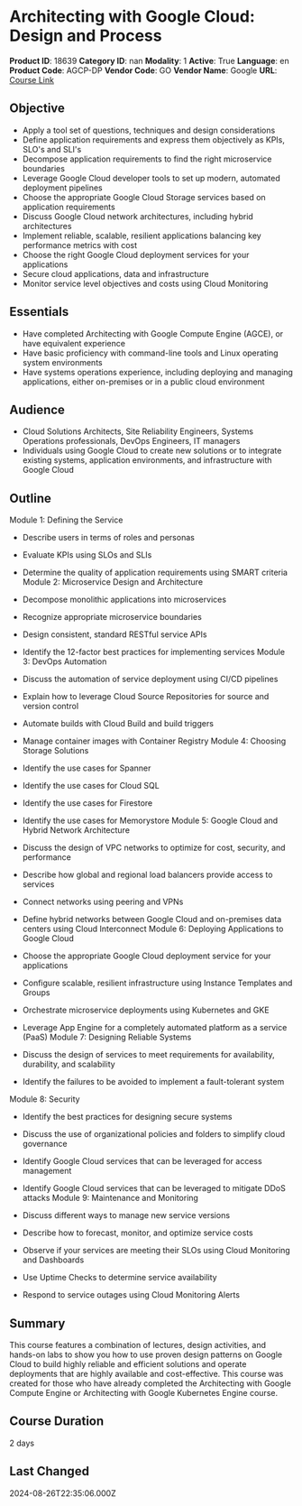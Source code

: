 # Architecting with Google Cloud: Design and Process

**Product ID**: 18639
**Category ID**: nan
**Modality**: 1
**Active**: True
**Language**: en
**Product Code**: AGCP-DP
**Vendor Code**: GO
**Vendor Name**: Google
**URL**: [Course Link](https://www.fastlaneus.com/course/google-agcp-dp)

## Objective
- Apply a tool set of questions, techniques and design considerations
- Define application requirements and express them objectively as KPIs, SLO's and SLI's
- Decompose application requirements to find the right microservice boundaries
- Leverage Google Cloud developer tools to set up modern, automated deployment pipelines
- Choose the appropriate Google Cloud Storage services based on application requirements
- Discuss Google Cloud network architectures, including hybrid architectures
- Implement reliable, scalable, resilient applications balancing key performance metrics with cost
- Choose the right Google Cloud deployment services for your applications
- Secure cloud applications, data and infrastructure
- Monitor service level objectives and costs using Cloud Monitoring

## Essentials
- Have completed Architecting with Google Compute Engine (AGCE), or have equivalent experience
- Have basic proficiency with command-line tools and Linux operating system environments
- Have systems operations experience, including deploying and managing applications, either on-premises or in a public cloud environment

## Audience
- Cloud Solutions Architects, Site Reliability Engineers, Systems Operations professionals, DevOps Engineers, IT managers
- Individuals using Google Cloud to create new solutions or to integrate existing systems, application environments, and infrastructure with Google Cloud

## Outline
Module 1: Defining the Service


- Describe users in terms of roles and personas
- Evaluate KPIs using SLOs and SLIs
- Determine the quality of application requirements using SMART criteria
Module 2: Microservice Design and Architecture


- Decompose monolithic applications into microservices
- Recognize appropriate microservice boundaries
- Design consistent, standard RESTful service APIs
- Identify the 12-factor best practices for implementing services
Module 3: DevOps Automation


- Discuss the automation of service deployment using CI/CD pipelines
- Explain how to leverage Cloud Source Repositories for source and version control
- Automate builds with Cloud Build and build triggers
- Manage container images with Container Registry
Module 4: Choosing Storage Solutions


- Identify the use cases for Spanner
- Identify the use cases for Cloud SQL
- Identify the use cases for Firestore
- Identify the use cases for Memorystore
Module 5: Google Cloud and Hybrid Network Architecture


- Discuss the design of VPC networks to optimize for cost, security, and performance
- Describe how global and regional load balancers provide access to services
- Connect networks using peering and VPNs
- Define hybrid networks between Google Cloud and on-premises data centers using Cloud Interconnect
Module 6: Deploying Applications to Google Cloud


- Choose the appropriate Google Cloud deployment service for your applications
- Configure scalable, resilient infrastructure using Instance Templates and Groups
- Orchestrate microservice deployments using Kubernetes and GKE
- Leverage App Engine for a completely automated platform as a service (PaaS)
Module 7: Designing Reliable Systems


- Discuss the design of services to meet requirements for availability, durability, and scalability
- Identify the failures to be avoided to implement a fault-tolerant system

Module 8: Security


- Identify the best practices for designing secure systems
- Discuss the use of organizational policies and folders to simplify cloud governance
- Identify Google Cloud services that can be leveraged for access management
- Identify Google Cloud services that can be leveraged to mitigate DDoS attacks
Module 9: Maintenance and Monitoring


- Discuss different ways to manage new service versions
- Describe how to forecast, monitor, and optimize service costs
- Observe if your services are meeting their SLOs using Cloud Monitoring and Dashboards
- Use Uptime Checks to determine service availability
- Respond to service outages using Cloud Monitoring Alerts

## Summary
This course features a combination of lectures, design activities, and hands-on labs to show you how to use proven design patterns on Google Cloud to build highly reliable and efficient solutions and operate deployments that are highly available and cost-effective. This course was created for those who have already completed the Architecting with Google Compute Engine or Architecting with Google Kubernetes Engine course.

## Course Duration
2 days

## Last Changed
2024-08-26T22:35:06.000Z
